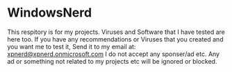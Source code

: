 # WindowsNerd
This respitory is for my projects. Viruses and Software that I have tested are here too. If you have any recommendations or Viruses that you created and you want me to test it, Send it to my email at: xpnerd@xpnerd.onmicrosoft.com
I do not accept any sponser/ad etc. Any ad or something not related to my projects etc will be ignored or blocked.
